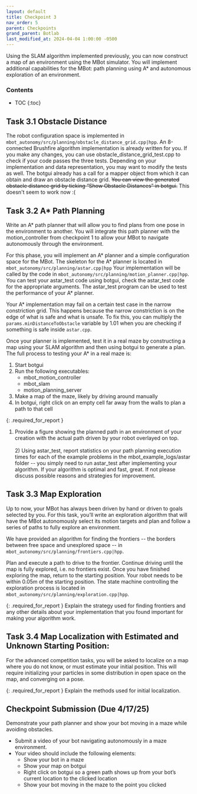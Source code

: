 ```yaml
---
layout: default
title: Checkpoint 3
nav_order: 5
parent: Checkpoints
grand_parent: Botlab
last_modified_at: 2024-04-04 1:00:00 -0500
---
```


Using the SLAM algorithm implemented previously, you can now construct a map of an environment using the MBot simulator. You will implement additional capabilities for the MBot: path planning using A* and autonomous exploration of an environment.

### Contents
* TOC
{:toc}

## Task 3.1 Obstacle Distance

The robot configuration space is implemented in `mbot_autonomy/src/planning/obstacle_distance_grid.cpp|hpp`. An 8-connected Brushfire algorithm implementation is already written for you. If you make any changes, you can use obstacle_distance_grid_test.cpp to check if your code passes the three tests. Depending on your implementation and data representation, you may want to modify the tests as well. The botgui already has a call for a mapper object from which it can obtain and draw an obstacle distance grid. ~~You can view the generated obstacle distance grid by ticking “Show Obstacle Distances” in botgui.~~ This doesn't seem to work now :(

## Task 3.2 A* Path Planning
 
Write an A* path planner that will allow you to find plans from one pose in the environment to  another. You will integrate this path planner with the motion_controller from checkpoint 1 to allow your MBot to navigate autonomously through the environment.

For this phase, you will implement an A* planner and a simple configuration space for the MBot. The skeleton for the A* planner is located in `mbot_autonomy/src/planning/astar.cpp|hpp` Your implementation will be called by the code in `mbot_autonomy/src/planning/motion_planner.cpp|hpp`. You can test your astar_test code using botgui, check the astar_test code for the appropriate arguments. The astar_test program can be used to test the performance of your A* planner.

Your A* implementation may fail on a certain test case in the narrow constriction grid. This happens because the narrow constriction is on the edge of what is safe and what is unsafe. To fix this, you can multiply the `params.minDistanceToObstacle` variable by 1.01 when you are checking if something is safe inside `astar.cpp`.

Once your planner is implemented, test it in a real maze by constructing a map using your SLAM algorithm and then using botgui to generate a plan. The full process to testing your A* in a real maze is:

1. Start botgui
2. Run the following executables:
   - mbot_motion_controller
   - mbot_slam
   - motion_planning_server
3. Make a map of the maze, likely by driving around manually
4. In botgui, right click on an empty cell far away from the walls to plan a path to that cell

{: .required_for_report } 
1) Provide a figure showing the planned path in an environment of your creation with the actual path driven by your robot overlayed on top. <br>
<br> 2) Using astar_test, report statistics on your path planning execution times for each of the example problems in the mbot_example_logs/astar folder -- you simply need to run astar_test after implementing your algorithm. If your algorithm is optimal and fast, great. If not please discuss possible reasons and strategies for improvement.

## Task 3.3 Map Exploration

Up to now, your MBot has always been driven by hand or driven to goals selected by you. For this task, you’ll write an exploration algorithm that will have the MBot autonomously select its motion targets and plan and follow a series of paths to fully explore an environment.

We have provided an algorithm for finding the frontiers -- the borders between free space and unexplored space -- in `mbot_autonomy/src/planning/frontiers.cpp|hpp`. 

Plan and execute a path to drive to the frontier. Continue driving until the map is fully explored, i.e. no frontiers exist. Once you have finished exploring the map, return to the starting position. Your robot needs to be within 0.05m of the starting position. The state machine controlling the exploration process is located in `mbot_autonomy/src/planning/exploration.cpp|hpp`.

{: .required_for_report } 
Explain the strategy used for finding frontiers and any other details about your implementation that you found important for making your algorithm work.

## Task 3.4 Map Localization with Estimated and Unknown Starting Position:

For the advanced competition tasks, you will be asked to localize on a map where you do not know, or must estimate your initial position. This will require initializing your particles in some distribution in open space on the map, and converging on a pose.

{: .required_for_report } 
Explain the methods used for initial localization.

## Checkpoint Submission (Due 4/17/25)

Demonstrate your path planner and show your bot moving in a maze while avoiding obstacles.

- Submit a video of your bot navigating autonomously in a maze environment.
- Your video should include the following elements:
  - Show your bot in a maze
  - Show your map on botgui
  - Right click on botgui so a green path shows up from your bot’s current location to the clicked location
  - Show your bot moving in the maze to the point you clicked
